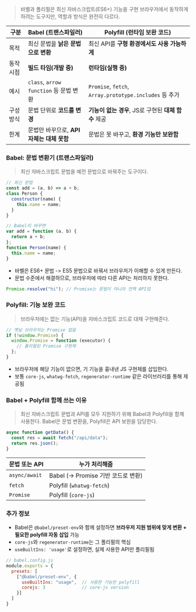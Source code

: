 > 바벨과 폴리필은 최신 자바스크립트(ES6+) 기능을 구현 브라우저에서 동작하게 하려는 도구지만, 역할과 방식은 완전히 다르다.

|구분|Babel (트랜스파일러)|Polyfill (런타임 보완 코드)|
|---|---|---|
|목적|최신 문법을 **낡은 문법으로 변환**|최신 API를 **구형 환경에서도 사용 가능하게**|
|동작 시점|**빌드 타임(개발 중)**|**런타임(실행 중)**|
|예시|`class`, `arrow function` 등 문법 변환|`Promise`, `fetch`, `Array.prototype.includes` 등 추가|
|구성 방식|문법 단위로 **코드를 변경**|**기능이 없는 경우**, JS로 구현된 **대체 함수** 제공|
|한계|문법만 바꾸므로, **API 자체는 대체 못함**|문법은 못 바꾸고, **환경 기능만 보완함**|
### Babel: 문법 변환기 (트랜스파일러)

> 최신 자바스크립트 문법을 예전 문법으로 바꿔주는 도구이다.

``` js
// 최신 문법
const add = (a, b) => a + b;
class Person {
  constructor(name) {
    this.name = name;
  }
}

// Babel이 바꾸면
var add = function (a, b) {
  return a + b;
};
function Person(name) {
  this.name = name;
}

```

- 바벨은 ES6+ 문법 -> ES5 문법으로 바꿔서 브라우저가 이해할 수 있게 만든다.
- 문법 수준에서 해결하므로, 브라우저에 따라 다른 API는 처리하지 못한다.

``` js
Promise.resolve("hi"); // Promise는 문법이 아니라 전역 API임

```

### Polyfill: 기능 보완 코드

> 브라우저에는 없는 기능(API)을 자바스크립트 코드로 대채 구현해준다.

``` js
// 옛날 브라우저는 Promise 없음
if (!window.Promise) {
  window.Promise = function (executor) {
    // 폴리필된 Promise 구현체
  };
}

```

- 브라우저에 해당 기능이 없으면, 기 기능을 흉내낸 JS 구현체를 삽입한다.
- 보통 `core-js`, `whatwg-fetch`, `regenerator-runtime` 같은 라이브러리를 통해 제공됨

### Babel + Polyfill 함께 쓰는 이유

> 최신 자바스크립트 문법과 API를 모두 지원하기 위해 Babel과 Polyfill을 함께 사용한다.
> Babel은 문법 변환을, Polyfill은 API 보완을 담당한다.

``` js
async function getData() {
  const res = await fetch("/api/data");
  return res.json();
}
```

|문법 또는 API|누가 처리해줌|
|---|---|
|`async/await`|Babel (→ Promise 기반 코드로 변환)|
|`fetch`|Polyfill (`whatwg-fetch`)|
|`Promise`|Polyfill (`core-js`)|

###  추가 정보 

- Babel은 `@babel/preset-env`와 함께 설정하면 **브라우저 지원 범위에 맞게 변환 + 필요한 polyfill 자동 삽입** 가능
- `core-js`와 `regenerator-runtime`는 그 폴리필의 핵심
- `useBuiltIns: 'usage'`로 설정하면, 실제 사용한 API만 폴리필됨

``` js
// babel.config.js
module.exports = {
  presets: [
    ["@babel/preset-env", {
      useBuiltIns: "usage",  // 사용한 기능만 polyfill
      corejs: 3              // core-js version
    }]
  ]
}

```

